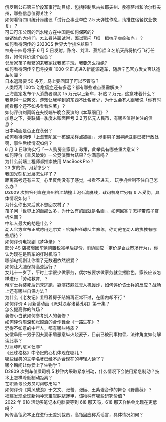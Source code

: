 俄罗斯公布第三阶段军事行动目标，包括控制尼古拉耶夫州、敖德萨州和哈尔科夫州，哪些信息值得关注？  
如何看待四川统计局建议「试行企事业单位 2.5 天弹性作息，助推住宿餐饮业恢复」？  
可口可乐公司的汽水秘方在中国是如何保密的?  
做销售的大佬们，怎么看待面试时，面试官问「把一把梳子卖给和尚」？  
如何看待网传的 2023QS 世界大学排名结果？  
神舟十四号将于 6 月 5 日发射，陈冬、刘洋、蔡旭哲 3 名航天员将执行飞行任务，如何评价这个组合？  
邻居家孩子频繁的来我家找我孩子玩，我要怎么拒绝?  
如何看待网传辛巴将投资 1000 亿正式进入新能源造车，随后辛巴官方发文否认造车传闻？  
日本退房要 50 多万，马上要回国了可以不管吗？  
人类距离 100% 治愈癌症还有多远？都有哪些难点亟需解决？  
上海嘉定发布个人消费者购买 15 万元以上新车，补贴 2 万元，这意味着什么？  
我觉得一些网文，游戏让我学到的东西不比名著少，为什么会有人跟我说「你有时间看那个还不如多看看名著」？  
如何评价刘雨昕在央视端午晚会表演的《本草纲目》？  
加息之下，美联储一季度末账面巨亏 2.2 万亿元人民币，有哪些值得关注的信息？  
日本动画是否正在衰弱？  
如何看待网传「上海普陀区一核酸采样点被砸」，涉事男子因寻衅滋事已被行政处罚，事件后续情况如何？  
6 月 3 日珠海实行「一人购房全家帮」政策，此举具有哪些重大意义？  
如何评价《乘风破浪》一公竞演舞台结果？你满意吗？  
为什么前端工程师都推崇使用 MacBook Pro？  
23 岁的你，月薪多少？  
我国光刻机发展怎么样了？  
距离高考还有三天，心里反倒没有了感觉，书看不进去， 玩手机控制不住自己怎么办？  
D2809 次旅客列车在贵州榕江站撞上泥石流脱线，致司机身亡另有 8 人受伤，具体情况如何？  
为什么你出来后就不想回农村了？  
孩子问「世界上的画那么多，为什么有的画就是名画」，如何回答？怎样带孩子赏析名画？  
中年人最大的劫是什么？  
湖人官方宣布正式聘用达尔文 - 哈姆担任球队主教练，你对他在湖人的执教有哪些期待？  
如何评价电视剧《梦华录》？  
部分 4S 店被曝因车辆购置税减半后提价，消协回应「定价是企业市场行为」，你认为现在是购车的好时机吗？  
哪部电视剧让你看了无数遍依然很爱？  
如何让大脑保持高速运行？  
女儿十一岁了，平时上学很少做家务，偶尔被要求做家务就会摆脸色，家长应该怎样进行「劳动教育」？  
俄军士兵装死后迅速逃跑，靠演技躲过无人机轰炸，如何评价该士兵的反应？战场上还有哪些自保方法？  
为什么《老友记》里租着房子结婚再正常不过，在国内却不行？  
如何评价 4 月新番动画《派对浪客诸葛孔明》第十集？  
怎么提高你的气场？  
装修小白该如何参考别人的装修？  
如何评价周深和张韶涵的合作舞台《一路生花》？  
混得不如意的中年人，都有哪些特质？  
安徽阜阳一男子因夫妻矛盾恶意纵火烧麦子，目前已被刑事拘留，法律角度如何解读此事？  
打篮球的意义在哪?  
《还珠格格》中令妃的心机体现在哪儿？  
哪些经典的文学名著已经不适合现在的年轻人读了？  
哪个瞬间让你爱上了生物学？  
D2809 次列车值乘司机 5 秒钟内采取紧急制动，什么情况下会使用紧急制动？技术上怎样降低制动距离？  
在职备考公务员时间够用吗？  
如何评价《乘风破浪》于文文、张蔷、张俪、王紫璇合作的舞台《野蔷薇》？  
福建发现全球新物种天宝岩肿腿迷甲，该物种有哪些研究价值？  
2022 年 618 活动买笔记本电脑要等到 618 那天吗，618 那天价格会比现在更低吗？  
网传高瓴资本正在进行无差别裁员，高瓴回应称系谣言，具体情况如何？  

